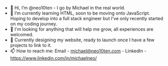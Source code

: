 - 👋 Hi, I’m @neo10ten - I go by Michael in the real world.
- 🌱 I’m currently learning HTML, soon to be moving onto JavaScript. Hoping to develop into a full stack engineer but I've only recently started on my coding journey.
- 👀 I'm looking for anything that will help me grow, all experiences are welcomed.
- 💞️ Currently designing my website, ready to launch once I have a few projects to link to it.
- 📫 How to reach me: Email - michael@neo10ten.com - LinkedIn - https://www.linkedin.com/in/michaelneo/

<!---
neo10ten/neo10ten is a ✨ special ✨ repository because its `README.md` (this file) appears on your GitHub profile.
You can click the Preview link to take a look at your changes.
--->
